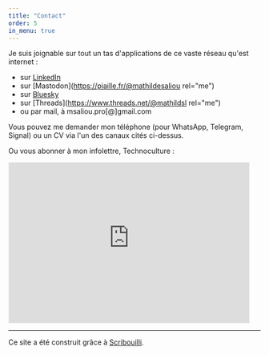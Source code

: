 ```yaml
---
title: "Contact"
order: 5
in_menu: true
---
```

Je suis joignable sur tout un tas d'applications de ce vaste réseau qu'est internet&nbsp;:
- sur [LinkedIn](https://www.linkedin.com/in/mathildesaliou/)
- sur [Mastodon](https://piaille.fr/@mathildesaliou rel="me")
- sur [Bluesky](https://bsky.app/profile/mathildesaliou.bsky.social)
- sur [Threads](https://www.threads.net/@mathildsl rel="me")
- ou par mail, à msaliou.pro[@]gmail.com

Vous pouvez me demander mon téléphone (pour WhatsApp, Telegram, Signal) ou un CV via l'un des canaux cités ci-dessus.

Ou vous abonner à mon infolettre, Technoculture : 

<iframe
    src="https://technoculture.kessel.media/embed" width="480" height="320"
    style="border:1px solid #EEE; background:white;"
    frameborder="0"
    scrolling="no"
    ></iframe>

____

Ce site a été construit grâce à [Scribouilli](https://scribouilli.org/). 